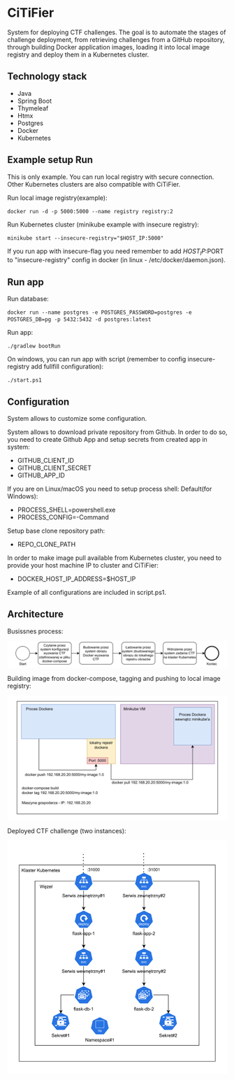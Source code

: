 # CiTiFier

System for deploying CTF challenges. The goal is to automate the stages of challenge
deployment, from retrieving challenges from a GitHub repository, through building Docker application images, loading it into local image registry and
deploy them in a Kubernetes cluster.

## Technology stack

- Java
- Spring Boot
- Thymeleaf
- Htmx
- Postgres
- Docker
- Kubernetes

## Example setup Run

This is only example. You can run local registry with secure connection. Other Kubernetes clusters are also compatible with CiTiFier.

Run local image registry(example):

```
docker run -d -p 5000:5000 --name registry registry:2
```

Run Kubernetes cluster (minikube example with insecure registry):

```
minikube start --insecure-registry="$HOST_IP:5000"
```

If you run app with insecure-flag you need remember to add $HOST_IP:$PORT to "insecure-registry" config in docker (in linux - /etc/docker/daemon.json).

## Run app

Run database:

```
docker run --name postgres -e POSTGRES_PASSWORD=postgres -e POSTGRES_DB=pg -p 5432:5432 -d postgres:latest
```

Run app:

```
./gradlew bootRun
```

On windows, you can run app with script (remember to config insecure-registry add fullfill configuration):

```
./start.ps1
```

## Configuration

System allows to customize some configuration.

System allows to download private repository from Github. In order to do so, you need to create Github App and setup secrets from created app in system:

- GITHUB_CLIENT_ID
- GITHUB_CLIENT_SECRET
- GITHUB_APP_ID

If you are on Linux/macOS you need to setup process shell:
Default(for Windows):

- PROCESS_SHELL=powershell.exe
- PROCESS_CONFIG=-Command

Setup base clone repository path:

- REPO_CLONE_PATH

In order to make image pull available from Kubernetes cluster, you need to provide your host machine IP to cluster and CiTiFier:

- DOCKER_HOST_IP_ADDRESS=$HOST_IP

Example of all configurations are included in script.ps1.

## Architecture

Busissnes process:

<img src="docs/ctf_challenge_deploy.png"/>

Building image from docker-compose, tagging and pushing to local image registry:

<img src="docs/local-registry.png"/>

Deployed CTF challenge (two instances):

<img src="docs/k8s-deploy.png"/>
